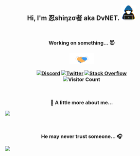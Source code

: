 <!-- ---------------------------------------------------------------------------------------------------- -->
<h2 align = "center">  Hi, I'm 忍shiηzσ者 aka DvNET. <picture><img src = "https://github.com/0xAbdulKhalid/0xAbdulKhalid/raw/main/assets/mdImages/about_me.gif" width = 50px> </h2> </picture> <br>

<h3 align = "center"> Working on something... 😈 </h3>

<div align = "center">
<h3> <img src="https://github.com/0xAbdulKhalid/0xAbdulKhalid/raw/main/assets/mdImages/handshake.gif" width ="80">

 [![Discord](https://img.shields.io/badge/Discord-%235865F2.svg?style=for-the-badge&logo=discord&logoColor=white)](https://discord.com/users/1083102293496451108)   [![Twitter](https://img.shields.io/badge/Twitter-%231DA1F2.svg?style=for-the-badge&logo=Twitter&logoColor=white)](https://twitter.com/PahasaraDv)    [![Stack Overflow](https://img.shields.io/badge/-Stackoverflow-FE7A16?style=for-the-badge&logo=stack-overflow&logoColor=white)](https://stackoverflow.com/users/12632079) 
 <br>
 ![Visitor Count](https://komarev.com/ghpvc/?username=Pahasara&color=blue) 
</h3>
<br>
</div>
<!-- ---------------------------------------------------------------------------------------------------- -->
<p align = "center">
<h3 align = "center"> 👻 A little more about me... </h3>
 <picture align = "center"><img src="https://github.com/Pahasara/Pahasara/assets/46932317/3f3ba3b4-2eee-4c9c-89f6-94b3f6ceb869" width = "560"/></picture>
</p>
<br>
<!-- ---------------------------------------------------------------------------------------------------- -->


<p align = "center">
 <h3 align = "center"> He may never trust someone... 🎧</h3>
 <picture align = "center"><img src="https://github.com/Pahasara/Pahasara/assets/46932317/220a9be5-9916-4924-af23-2543f9799e2c" width = "560"/></picture>
</p>
<!-- ---------------------------------------------------------------------------------------------------- -->

<!-- Proudly created with GPRM ( https://gprm.itsvg.in ) -->
